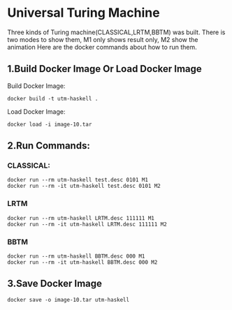 # Universal Turing Machine

Three kinds of Turing machine(CLASSICAL,LRTM,BBTM) was built.
There is two modes to show them, M1 only shows result only, M2 show the animation 
Here are the docker commands about how to run them.

## 1.Build Docker Image Or Load Docker Image

Build Docker Image: 
```
docker build -t utm-haskell . 
```

Load Docker Image: 
```
docker load -i image-10.tar
```

## 2.Run Commands:

### CLASSICAL:
```
docker run --rm utm-haskell test.desc 0101 M1
docker run --rm -it utm-haskell test.desc 0101 M2 
```

### LRTM
```
docker run --rm utm-haskell LRTM.desc 111111 M1
docker run --rm -it utm-haskell LRTM.desc 111111 M2
```

### BBTM
```
docker run --rm utm-haskell BBTM.desc 000 M1
docker run --rm -it utm-haskell BBTM.desc 000 M2 
```

## 3.Save Docker Image
```
docker save -o image-10.tar utm-haskell
```
